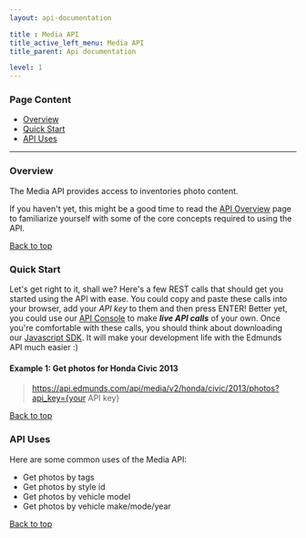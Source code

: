 ```yaml
---
layout: api-documentation

title : Media API
title_active_left_menu: Media API
title_parent: Api documentation

level: 1
---
```


<a name="top"> </a>

### Page Content

* [Overview](#sec-1)
* [Quick Start](#sec-2)
* [API Uses](#sec-3)

<p><a name='sec-1'> </a></p>

---

### Overview

The Media API provides access to inventories photo content.

If you haven't yet, this might be a good time to read the [API Overview](/api-documentation/overview/) page to familiarize yourself with some of the core concepts required to using the API.<a name='sec-2'> </a>

[Back to top](#top)

### Quick Start

Let's get right to it, shall we? Here's a few REST calls that should get you started using the API with ease. You could copy and paste these calls into your browser, add your *API key* to them and then press ENTER! Better yet, you could use our [API Console](http://edmunds.mashery.com/io-docs) to make ***live API calls*** of your own. Once you're comfortable with these calls, you should think about downloading our [Javascript SDK](https://github.com/EdmundsAPI/sdk-javascript). It will make your development life with the Edmunds API much easier :)

#### Example 1: Get photos for Honda Civic 2013

> https://api.edmunds.com/api/media/v2/honda/civic/2013/photos?api_key={your API key}

<a name='sec-3'> </a>

[Back to top](#top)

### API Uses

Here are some common uses of the Media API:

* Get photos by tags
* Get photos by style id
* Get photos by vehicle model
* Get photos by vehicle make/mode/year

<a name='sec-4'> </a>

[Back to top](#top)
